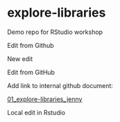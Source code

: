 # explore-libraries
Demo repo for RStudio workshop

Edit from Github

New edit

Edit from GitHub

Add link to internal github document:

[01_explore-libraries_jenny](01_explore-libraries_jenny.md)

Local edit in Rstudio